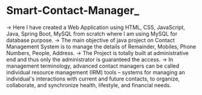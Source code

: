 # Smart-Contact-Manager_
-> Here I have created a Web Application using HTML, CSS, JavaScript, Java, Spring Boot, MySQL from scratch where I am using MySQL for database purpose.
-> The main objective of java project on Contact Management System is to manage the details of Remainder, Mobiles, Phone Numbers, People, Address.
-> The Project is totally built at administrative end and thus only the administrator is guaranteed the access. 
-> In management terminology, advanced contact managers can be called individual resource management (IRM) tools – systems for managing an individual's interactions with current   and future contacts, to organize, collaborate, and synchronize health, lifestyle, and financial needs.

